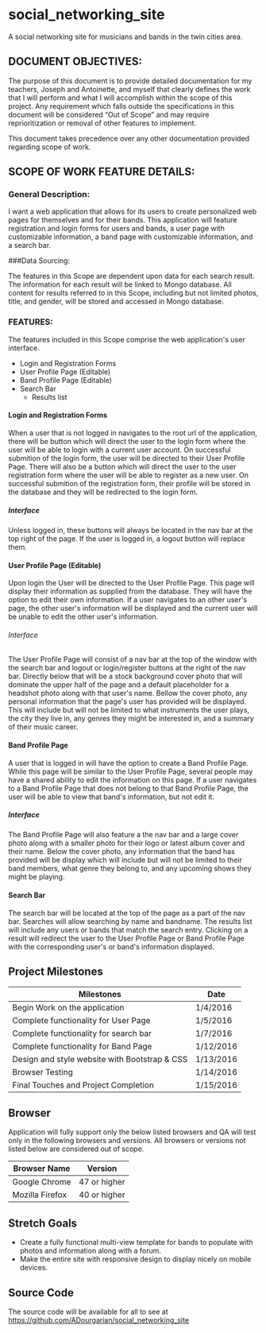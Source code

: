 # social_networking_site

A social networking site for musicians and bands in the twin cities area.

## DOCUMENT OBJECTIVES:			

The purpose of this document is to provide detailed documentation for my teachers, Joseph and Antoinette, and myself that clearly defines the work that I will perform and what I will accomplish within the scope of this project. Any requirement which falls outside the specifications in this document will be considered “Out of Scope” and may require reprioritization or removal of other features to implement.

This document takes precedence over any other documentation provided regarding scope of work. 

## SCOPE OF WORK FEATURE DETAILS:

### General Description:

I want a web application that allows for its users to create personalized web pages for themselves and for their bands. This application will feature registration and login forms for users and bands, a user page with customizable information, a band page with customizable information, and a search bar.

###Data Sourcing: 

The features in this Scope are dependent upon data for each search result. The information for each result will be linked to Mongo database. All content for results referred to in this Scope, including but not limited photos, title, and gender, will be stored and accessed in Mongo database.

### FEATURES:

The features included in this Scope comprise the web application's user interface.
* Login and Registration Forms
* User Profile Page (Editable)
* Band Profile Page (Editable)
* Search Bar
  * Results list

#### Login and Registration Forms

When a user that is not logged in navigates to the root url of the application, there will be button which will direct the user to the login form where the user will be able to login with a current user account. On successful submition of the login form, the user will be directed to their User Profile Page. There will also be a button which will direct the user to the user registration form where the user will be able to register as a new user. On successful submition of the registration form, their profile will be stored in the database and they will be redirected to the login form.

##### Interface
  
Unless logged in, these buttons will always be located in the nav bar at the top right of the page. If the user is logged in, a logout button will replace them.

#### User Profile Page (Editable)

Upon login the User will be directed to the User Profile Page. This page will display their information as supplied from the database. They will have the option to edit their own information. If a user navigates to an other user's page, the other user's information will be displayed and the current user will be unable to edit the other user's information.

###### Interface

The User Profile Page will consist of a nav bar at the top of the window with the search bar and logout or login/register buttons at the right of the nav bar. Directly below that will be a stock background cover photo that will dominate the upper half of the page and a default placeholder for a headshot photo along with that user's name. Bellow the cover photo, any personal information that the page's user has provided will be displayed. This will include but will not be limited to what instruments the user plays, the city they live in, any genres they might be interested in, and a summary of their music career.

#### Band Profile Page

A user that is logged in will have the option to create a Band Profile Page. While this page will be similar to the User Profile Page, several people may have a shared ability to edit the information on this page. If a user navigates to a Band Profile Page that does not belong to that Band Profile Page, the user will be able to view that band's information, but not edit it.

##### Interface

The Band Profile Page will also feature a the nav bar and a large cover photo along with a smaller photo for their logo or latest album cover and their name. Below the cover photo, any information that the band has provided will be display which will include but will not be limited to their band members, what genre they belong to, and any upcoming shows they might be playing.

#### Search Bar

The search bar will be located at the top of the page as a part of the nav bar. Searches will allow searching by name and bandname. The results list will include any users or bands that match the search entry. Clicking on a result will redirect the user to the User Profile Page or Band Profile Page with the corresponding user's or band's information displayed.

## Project Milestones
| Milestones                                    | Date      |
| ----------------------------------------------|-----------|
| Begin Work on the application                 | 1/4/2016  |
| Complete functionality for User Page          | 1/5/2016  |
| Complete functionality for search bar         | 1/7/2016  |
| Complete functionality for Band Page          | 1/12/2016 |
| Design and style website with Bootstrap & CSS | 1/13/2016 |
| Browser Testing                               | 1/14/2016 |
| Final Touches and Project Completion          | 1/15/2016 |

## Browser 
Application will fully support only the below listed browsers and QA will test only in the following browsers and versions. All browsers or versions not listed below are considered out of scope.
  
| Browser Name                  | Version        |
| ------------------------------|----------------|
| Google Chrome                 | 47 or higher   |
| Mozilla Firefox               | 40 or higher   |

## Stretch Goals
* Create a fully functional multi-view template for bands to populate with photos and information along with a forum.
* Make the entire site with responsive design to display nicely on mobile devices.

## Source Code
The source code will be available for all to see at https://github.com/ADourgarian/social_networking_site
